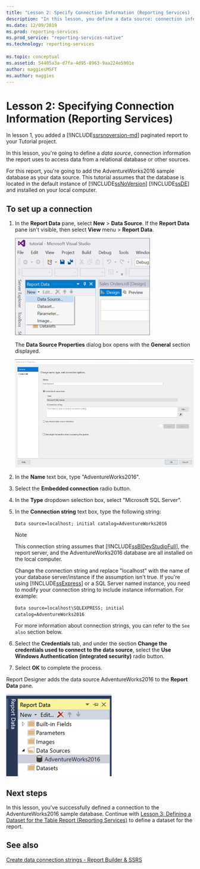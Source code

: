 ```yaml
---
title: "Lesson 2: Specify Connection Information (Reporting Services) | Microsoft Docs"
description: "In this lesson, you define a data source: connection information the report uses to access data from a relational database or other sources."
ms.date: 12/09/2019
ms.prod: reporting-services
ms.prod_service: "reporting-services-native"
ms.technology: reporting-services

ms.topic: conceptual
ms.assetid: 54405a3a-d7fa-4d95-8963-9aa224e5901e
author: maggiesMSFT
ms.author: maggies
---
```

# Lesson 2: Specifying Connection Information (Reporting Services)

In lesson 1, you added a [!INCLUDE[ssrsnoversion-md](../includes/ssrsnoversion-md.md)] paginated report to your Tutorial project.
  
In this lesson, you're going to define a *data source*, connection information the report uses to access data from a relational database or other sources.

For this report, you're going to add the AdventureWorks2016 sample database as your data source. This tutorial assumes that the database is located in the default instance of [!INCLUDE[ssNoVersion](../includes/ssnoversion-md.md)] [!INCLUDE[ssDE](../includes/ssde-md.md)] and installed on your local computer.  

## To set up a connection  

1. In the **Report Data** pane, select **New** > **Data Source**. If the **Report Data** pane isn't visible, then select **View** menu > **Report Data**.

    ![ssrs-table-tutorial-2-new-data-source](media/ssrs-table-tutorial-2-new-data-source.png)

    The **Data Source Properties** dialog box opens with the **General** section displayed.

    ![The Data Source Properties Dialog Box](media/lesson-2-specifying-connection-information-reporting-services/vs-datasource-connection-properties-dialog-box.png)

2. In the **Name** text box, type "AdventureWorks2016".

3. Select the **Embedded connection** radio button.

4. In the **Type** dropdown selection box, select "Microsoft SQL Server".
  
5. In the **Connection string** text box, type the following string:

    `Data source=localhost; initial catalog=AdventureWorks2016`

    > [!NOTE]
    > This connection string assumes that [!INCLUDE[ssBIDevStudioFull](../includes/ssbidevstudiofull-md.md)], the report server, and the AdventureWorks2016 database are all installed on the local computer.
    >
    >Change the connection string and replace "localhost" with the name of your database server/instance if the assumption isn't true. If you're using [!INCLUDE[ssExpress](../includes/ssexpress-md.md)] or a SQL Server named instance, you need to modify your connection string to include instance information. For example:
    >
    > `Data source=localhost\SQLEXPRESS; initial catalog=AdventureWorks2016`
    >
    > For more information about connection strings, you can refer to the `See also` section below.

6. Select the **Credentials** tab, and under the section **Change the credentials used to connect to the data source**, select the **Use Windows Authentication (integrated security)** radio button.

7. Select **OK** to complete the process.

Report Designer adds the data source AdventureWorks2016 to the **Report Data** pane.

![ssrs-adventureworks-datasource](media/lesson-2-specifying-connection-information-reporting-services/ssrs-adventureworks-datasource2016.png)

## Next steps

In this lesson, you've successfully defined a connection to the AdventureWorks2016 sample database. Continue with [Lesson 3: Defining a Dataset for the Table Report &#40;Reporting Services&#41;](lesson-3-defining-a-dataset-for-the-table-report-reporting-services.md) to define a dataset for the report.

## See also

[Create data connection strings - Report Builder & SSRS](report-data/data-connections-data-sources-and-connection-strings-report-builder-and-ssrs.md)
